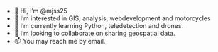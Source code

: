 - 👋 Hi, I’m @mjss25
- 👀 I’m interested in GIS, analysis, webdevelopment and motorcycles
- 🌱 I’m currently learning Python, teledetection and drones.
- 💞️ I’m looking to collaborate on sharing geospatial data.
- 📫 You may reach me by email.

<!---
mjss25/mjss25 is a ✨ special ✨ repository because its `README.md` (this file) appears on your GitHub profile.
You can click the Preview link to take a look at your changes.
--->
